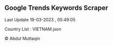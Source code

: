 

## Google Trends Keywords Scraper 
 
Last Update 19-03-2023 , 05:49:05

Country List :
VIETNAM.json



© Abdul Muttaqin 
